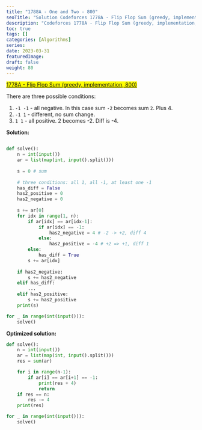 ```yaml
---
title: "1788A - One and Two - 800"
seoTitle: "Solution Codeforces 1778A - Flip Flop Sum (greedy, implementation, 800)"
description: "Codeforces 1778A - Flip Flop Sum (greedy, implementation, 800)"
toc: true
tags: []
categories: [Algorithms]
series:
date: 2023-03-31
featuredImage:
draft: false
weight: 80
---
```


<mark>[1778A - Flip Flop Sum (greedy, implementation, 800)](https://codeforces.com/contest/1788/problem/A)</mark>

There are three possible conditions:
1. `-1 -1` - all negative. In this case sum `-2` becomes sum `2`. Plus 4.
2. `-1 1` - different, no sum change.
3. `1 1` - all positive. 2 becomes -2. Diff is -4.

**Solution:**

```python

def solve():
    n = int(input())
    ar = list(map(int, input().split()))
    
    s = 0 # sum
 
    # three conditions: all 1, all -1, at least one -1
    has_diff = False
    has2_positive = 0
    has2_negative = 0
 
    s += ar[0]
    for idx in range(1, n):
        if ar[idx] == ar[idx-1]:
            if ar[idx] == -1:
                has2_negative = 4 # -2 -> +2, diff 4
            else:
                has2_positive = -4 # +2 => +1, diff 1
        else:
            has_diff = True
        s += ar[idx]
 
    if has2_negative:
        s += has2_negative
    elif has_diff:
        ...
    elif has2_positive:
        s += has2_positive
    print(s)

for _ in range(int(input())):
    solve()
```

**Optimized solution:**

```python
def solve():
    n = int(input())
    ar = list(map(int, input().split()))
    res = sum(ar)

    for i in range(n-1):
        if ar[i] == ar[i+1] == -1:
            print(res + 4)
            return
    if res == n:
        res -= 4
    print(res)

for _ in range(int(input())):
    solve()
```
